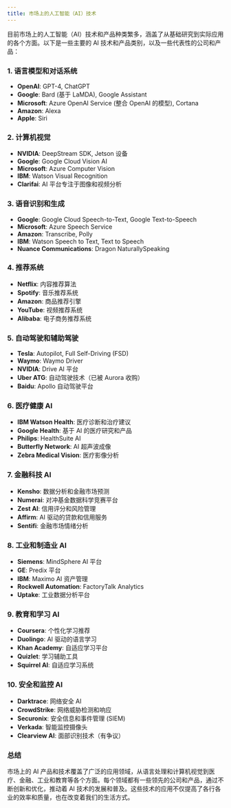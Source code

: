 ```yaml
---
title: 市场上的人工智能（AI）技术
---
```


目前市场上的人工智能（AI）技术和产品种类繁多，涵盖了从基础研究到实际应用的各个方面。以下是一些主要的 AI 技术和产品类别，以及一些代表性的公司和产品：

### 1. 语言模型和对话系统


- **OpenAI**: GPT-4, ChatGPT
- **Google**: Bard (基于 LaMDA), Google Assistant
- **Microsoft**: Azure OpenAI Service (整合 OpenAI 的模型), Cortana
- **Amazon**: Alexa
- **Apple**: Siri

### 2. 计算机视觉


- **NVIDIA**: DeepStream SDK, Jetson 设备
- **Google**: Google Cloud Vision AI
- **Microsoft**: Azure Computer Vision
- **IBM**: Watson Visual Recognition
- **Clarifai**: AI 平台专注于图像和视频分析

### 3. 语音识别和生成


- **Google**: Google Cloud Speech-to-Text, Google Text-to-Speech
- **Microsoft**: Azure Speech Service
- **Amazon**: Transcribe, Polly
- **IBM**: Watson Speech to Text, Text to Speech
- **Nuance Communications**: Dragon NaturallySpeaking

### 4. 推荐系统


- **Netflix**: 内容推荐算法
- **Spotify**: 音乐推荐系统
- **Amazon**: 商品推荐引擎
- **YouTube**: 视频推荐系统
- **Alibaba**: 电子商务推荐系统

### 5. 自动驾驶和辅助驾驶


- **Tesla**: Autopilot, Full Self-Driving (FSD)
- **Waymo**: Waymo Driver
- **NVIDIA**: Drive AI 平台
- **Uber ATG**: 自动驾驶技术（已被 Aurora 收购）
- **Baidu**: Apollo 自动驾驶平台

### 6. 医疗健康 AI


- **IBM Watson Health**: 医疗诊断和治疗建议
- **Google Health**: 基于 AI 的医疗研究和产品
- **Philips**: HealthSuite AI
- **Butterfly Network**: AI 超声波成像
- **Zebra Medical Vision**: 医疗影像分析

### 7. 金融科技 AI


- **Kensho**: 数据分析和金融市场预测
- **Numerai**: 对冲基金数据科学竞赛平台
- **Zest AI**: 信用评分和风险管理
- **Affirm**: AI 驱动的贷款和信用服务
- **Sentifi**: 金融市场情绪分析

### 8. 工业和制造业 AI


- **Siemens**: MindSphere AI 平台
- **GE**: Predix 平台
- **IBM**: Maximo AI 资产管理
- **Rockwell Automation**: FactoryTalk Analytics
- **Uptake**: 工业数据分析平台

### 9. 教育和学习 AI


- **Coursera**: 个性化学习推荐
- **Duolingo**: AI 驱动的语言学习
- **Khan Academy**: 自适应学习平台
- **Quizlet**: 学习辅助工具
- **Squirrel AI**: 自适应学习系统

### 10. 安全和监控 AI


- **Darktrace**: 网络安全 AI
- **CrowdStrike**: 网络威胁检测和响应
- **Securonix**: 安全信息和事件管理 (SIEM)
- **Verkada**: 智能监控摄像头
- **Clearview AI**: 面部识别技术（有争议）

### 总结

市场上的 AI 产品和技术覆盖了广泛的应用领域，从语言处理和计算机视觉到医疗、金融、工业和教育等各个方面。每个领域都有一些领先的公司和产品，通过不断创新和优化，推动着 AI 技术的发展和普及。这些技术的应用不仅提高了各行各业的效率和质量，也在改变着我们的生活方式。